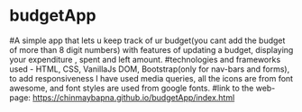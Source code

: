 # budgetApp
#A simple app that lets u keep track of ur budget(you cant add the budget of more than 8 digit numbers) with features of updating a budget, displaying your expenditure , spent and left amount.
#technologies and frameworks used - HTML, CSS, VanillaJs DOM, Bootstrap(only for nav-bars and forms), to add responsiveness I have used media queries, all the icons are from font awesome, and font styles are used from google fonts.
#link to the web-page: https://chinmaybapna.github.io/budgetApp/index.html

